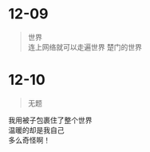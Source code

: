 
# 12-09

> 世界   
连上网络就可以走遍世界 
楚门的世界   


# 12-10    

> 无题   

我用被子包裹住了整个世界   
温暖的却是我自己   
多么奇怪啊！



